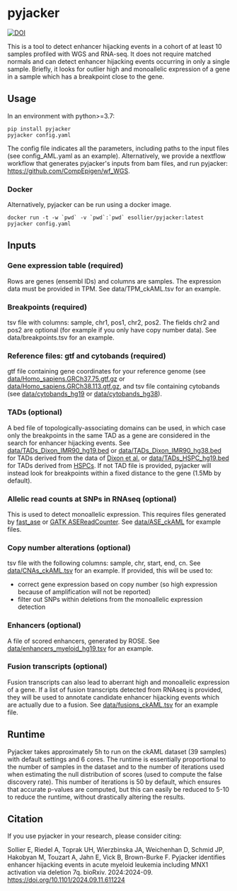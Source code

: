 # pyjacker
[![DOI](https://zenodo.org/badge/641412900.svg)](https://doi.org/10.5281/zenodo.14227955)

This is a tool to detect enhancer hijacking events in a cohort of at least 10 samples profiled with WGS and RNA-seq. It does not require matched normals and can detect enhancer hijacking events occurring in only a single sample. Briefly, it looks for outlier high and monoallelic expression of a gene in a sample which has a breakpoint close to the gene.

## Usage
In an environment with python>=3.7: 
```
pip install pyjacker
pyjacker config.yaml
```
The config file indicates all the parameters, including paths to the input files (see config_AML.yaml as an example). Alternatively, we provide a nextflow workflow that generates pyjacker's inputs from bam files, and run pyjacker: https://github.com/CompEpigen/wf_WGS.

### Docker
Alternatively, pyjacker can be run using a docker image.
```
docker run -t -w `pwd` -v `pwd`:`pwd` esollier/pyjacker:latest pyjacker config.yaml
```

## Inputs
### Gene expression table (required)
Rows are genes (ensembl IDs) and columns are samples. The expression data must be provided in TPM. See data/TPM_ckAML.tsv for an example.

### Breakpoints (required)
tsv file with columns: sample, chr1, pos1, chr2, pos2. 
The fields chr2 and pos2 are optional (for example if you only have copy number data). See data/breakpoints.tsv for an example.

### Reference files: gtf and cytobands (required)
gtf file containing gene coordinates for your reference genome (see [data/Homo_sapiens.GRCh37.75.gtf.gz](https://github.com/CompEpigen/pyjacker/blob/main/data/Homo_sapiens.GRCh37.75.gtf.gz) or [data/Homo_sapiens.GRCh38.113.gtf.gz](https://github.com/CompEpigen/pyjacker/blob/main/data/Homo_sapiens.GRCh38.113.gtf.gz), and tsv file containing cytobands (see [data/cytobands_hg19](https://github.com/CompEpigen/pyjacker/blob/main/data/cytobands_hg19.tsv) or [data/cytobands_hg38](https://github.com/CompEpigen/pyjacker/blob/main/data/cytobands_hg38.tsv)).

### TADs (optional)
A bed file of topologically-associating domains can be used, in which case only the breakpoints in the same TAD as a gene are considered in the search for enhancer hijacking events. See  [data/TADs_Dixon_IMR90_hg19.bed](https://github.com/CompEpigen/pyjacker/blob/main/data/TADs_Dixon_IMR90_hg19.bed) or [data/TADs_Dixon_IMR90_hg38.bed](https://github.com/CompEpigen/pyjacker/blob/main/data/TADs_Dixon_IMR90_hg38.bed) for TADs derived from the data of [Dixon et al.](https://www.nature.com/articles/nature14222) or [data/TADs_HSPC_hg19.bed](https://github.com/CompEpigen/pyjacker/blob/main/data/TADs_HSPC_hg19.bed) for TADs derived from [HSPCs](https://doi.org/10.1182/bloodadvances.2023012161). If not TAD file is provided, pyjacker will instead look for breakpoints within a fixed distance to the gene (1.5Mb by default).

### Allelic read counts at SNPs in RNAseq (optional)
This is used to detect monoallelic expression. This requires files generated by [fast_ase](https://github.com/e-sollier/fast_ase) or [GATK ASEReadCounter](https://gatk.broadinstitute.org/hc/en-us/articles/360037428291-ASEReadCounter). See [data/ASE_ckAML](https://github.com/CompEpigen/pyjacker/tree/main/data/ASE_ckAML) for example files.

### Copy number alterations (optional)
tsv file with the following columns: sample, chr, start, end, cn. See [data/CNAs_ckAML.tsv](https://github.com/CompEpigen/pyjacker/blob/main/data/CNAs_ckAML.tsv) for an example.
If provided, this will be used to:
- correct gene expression based on copy number (so high expression because of amplification will not be reported)
- filter out SNPs within deletions from the monoallelic expression detection

### Enhancers (optional)
A file of scored enhancers, generated by ROSE. See [data/enhancers_myeloid_hg19.tsv](https://github.com/CompEpigen/pyjacker/blob/main/data/enhancers_myeloid_hg19.tsv) for an example.

### Fusion transcripts (optional)

Fusion transcripts can also lead to aberrant high and monoallelic expression of a gene. If a list of fusion transcripts detected from RNAseq is provided, they will be used to annotate candidate enhancer hijacking events which are actually due to a fusion. See [data/fusions_ckAML.tsv](https://github.com/CompEpigen/pyjacker/blob/main/data/fusions_ckAML.tsv) for an example file.

## Runtime
Pyjacker takes approximately 5h to run on the ckAML dataset (39 samples) with default settings and 6 cores. The runtime is essentially proportional to the number of samples in the dataset and to the number of iterations used when estimating the null distribution of scores (used to compute the false discovery rate). This number of iterations is 50 by default, which ensures that accurate p-values are computed, but this can easily be reduced to 5-10 to reduce the runtime, without drastically altering the results.


## Citation
If you use pyjacker in your research, please consider citing:

Sollier E, Riedel A, Toprak UH, Wierzbinska JA, Weichenhan D, Schmid JP, Hakobyan M, Touzart A, Jahn E, Vick B, Brown-Burke F. Pyjacker identifies enhancer hijacking events in acute myeloid leukemia including MNX1 activation via deletion 7q. bioRxiv. 2024:2024-09. https://doi.org/10.1101/2024.09.11.611224


